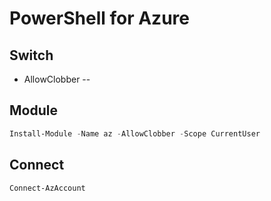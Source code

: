 # PowerShell for Azure

## Switch
* AllowClobber --

## Module
````PowerShell
Install-Module -Name az -AllowClobber -Scope CurrentUser
````

## Connect
````PowerShell
Connect-AzAccount
````
